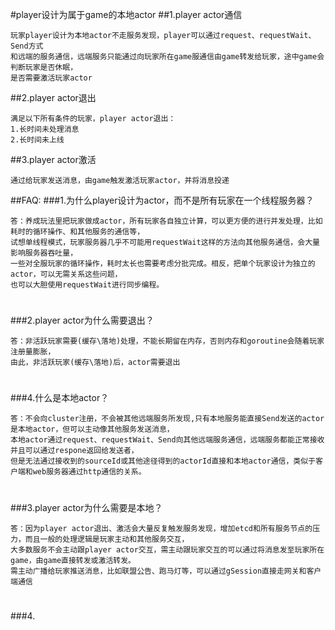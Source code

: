 #player设计为属于game的本地actor
##1.player actor通信
```
玩家player设计为本地actor不走服务发现，player可以通过request、requestWait、Send方式
和远端的服务通信，远端服务只能通过向玩家所在game服通信由game转发给玩家，途中game会判断玩家是否休眠，
是否需要激活玩家actor
```

##2.player actor退出
```
满足以下所有条件的玩家，player actor退出：
1.长时间未处理消息
2.长时间未上线
```

##3.player actor激活
```
通过给玩家发送消息，由game触发激活玩家actor，并将消息投递
```


##FAQ:
###1.为什么player设计为actor，而不是所有玩家在一个线程服务器？
```
答：养成玩法里把玩家做成actor，所有玩家各自独立计算，可以更方便的进行并发处理，比如耗时的循环操作、和其他服务的通信等，
试想单线程模式，玩家服务器几乎不可能用requestWait这样的方法向其他服务通信，会大量影响服务器吞吐量，
一些对全服玩家的循环操作，耗时太长也需要考虑分批完成。相反，把单个玩家设计为独立的actor，可以无需关系这些问题，
也可以大胆使用requestWait进行同步编程。
```
#
###2.player actor为什么需要退出？
```
答：非活跃玩家需要(缓存\落地)处理，不能长期留在内存，否则内存和goroutine会随着玩家注册量膨胀，
由此，非活跃玩家(缓存\落地)后，actor需要退出
```
#
###4.什么是本地actor？
```
答：不会向cluster注册，不会被其他远端服务所发现,只有本地服务能直接Send发送的actor是本地actor，但可以主动像其他服务发送消息，
本地actor通过request、requestWait、Send向其他远端服务通信，远端服务都能正常接收并且可以通过respone返回给发送者，
但是无法通过接收到的sourceId或其他途径得到的actorId直接和本地actor通信，类似于客户端和web服务器通过http通信的关系。
```
#
###3.player actor为什么需要是本地？
```
答：因为player actor退出、激活会大量反复触发服务发现，增加etcd和所有服务节点的压力，而且一般的处理逻辑是玩家主动和其他服务交互，
大多数服务不会主动跟player actor交互，需主动跟玩家交互的可以通过将消息发至玩家所在game，由game直接转发或激活转发。
需主动广播给玩家推送消息，比如联盟公告、跑马灯等，可以通过gSession直接走网关和客户端通信
```
#
###4.